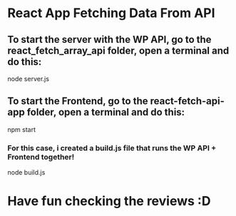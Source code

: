 # React App Fetching Data From API


## To start the server with the WP API, go to the react_fetch_array_api folder, open a terminal and do this:
node server.js


## To start the Frontend, go to the react-fetch-api-app folder, open a terminal and do this:
npm start


### For this case, i created a build.js file that runs the WP API + Frontend together!
node build.js


# Have fun checking the reviews :D